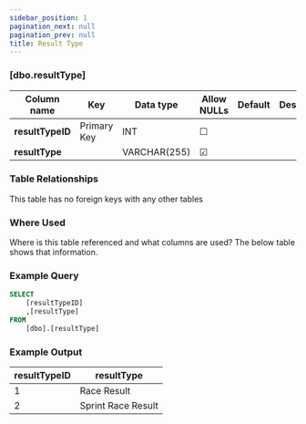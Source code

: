 ```yaml
---
sidebar_position: 1
pagination_next: null
pagination_prev: null
title: Result Type
---
```


### [dbo.resultType]
| Column name | Key | Data type | Allow NULLs | Default | Description |
| ------- | ------- | ------- | ------- | ------- | ------- |
| **resultTypeID** |  Primary Key | INT | ☐ |  |  | 
| **resultType** |  | VARCHAR(255) | ☑ |  |  | 

### Table Relationships

This table has no foreign keys with any other tables

### Where Used
Where is this table referenced and what columns are used? The below table shows that information.

### Example Query

```sql
SELECT 
	[resultTypeID]
	,[resultType]
FROM 
	[dbo].[resultType]
```

### Example Output

 |**resultTypeID**|**resultType**|  
 |---|---|  
 |1|Race Result|  
 |2|Sprint Race Result| 

